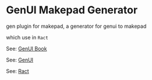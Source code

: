 # GenUI Makepad Generator

gen plugin for makepad, a generator for genui to makepad

which use in `Ract`

See: [GenUI Book](https://privoce.github.io/GenUI.github.io)

See: [GenUI](https://github.com/Privoce/GenUI)

See: [Ract](https://github.com/Privoce/ract)